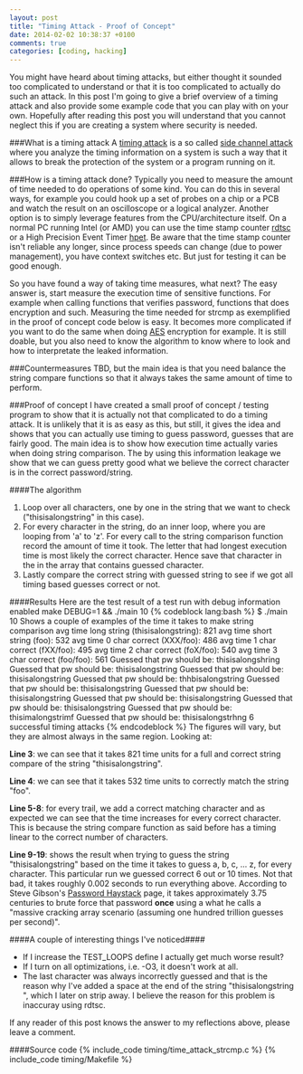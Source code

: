 ```yaml
---
layout: post
title: "Timing Attack - Proof of Concept"
date: 2014-02-02 10:38:37 +0100
comments: true
categories: [coding, hacking]
---
```

You might have heard about timing attacks, but either thought it sounded
too complicated to understand or that it is too complicated to actually do such
an attack. In this post I'm going to give a brief overview of a timing attack
and also provide some example code that you can play with on your own. Hopefully
after reading this post you will understand that you cannot neglect this if you
are creating a system where security is needed.
<!-- more -->

###What is a timing attack
A [timing attack](http://en.wikipedia.org/wiki/Timing_attack) is a so called
[side channel attack](http://en.wikipedia.org/wiki/Side_channel_attack)
where you analyze the timing information on a system is such a way that it
allows to break the protection of the system or a program running on it.

###How is a timing attack done?
Typically you need to measure the amount of time needed to do operations of some
kind. You can do this in several ways, for example you could hook up a set of
probes on a chip or a PCB and watch the result on an oscilloscope or a logical
analyzer. Another option is to simply leverage features from the
CPU/architecture itself. On a normal PC running Intel (or AMD) you can use the
time stamp counter [rdtsc](http://en.wikipedia.org/wiki/Time_Stamp_Counter)
or a High Precision Event Timer
[hpet](http://en.wikipedia.org/wiki/High_Precision_Event_Timer). Be aware that
the time stamp counter isn't reliable any longer, since process speeds can
change (due to power management), you have context switches etc. But just for
testing it can be good enough.

So you have found a way of taking time measures, what next? The easy answer is,
start measure the execution time of sensitive functions. For example when
calling functions that verifies password, functions that does encryption and
such. Measuring the time needed for strcmp as exemplified in the proof of
concept code below is easy. It becomes more complicated if you want to do the
same when doing
[AES](http://en.wikipedia.org/wiki/Advanced_Encryption_Standard#Side-channel_attacks)
encryption for example. It is still doable, but you also need to know the
algorithm to know where to look and how to interpretate the leaked information.

###Countermeasures
TBD, but the main idea is that you need balance the string compare functions so
that it always takes the same amount of time to perform.

###Proof of concept
I have created a small proof of concept / testing program to show that it is
actually not that complicated to do a timing attack. It is unlikely that it is
as easy as this, but still, it gives the idea and shows that you can actually
use timing to guess password, guesses that are fairly good. The main idea is to
show how execution time actually varies when doing string comparison. The by
using this information leakage we show that we can guess pretty good what we
believe the correct character is in the correct password/string.

####The algorithm

1. Loop over all characters, one by one in the string that we want to check
   ("thisisalongstring" in this case).
2. For every character in the string, do an inner loop, where you are looping
   from 'a' to 'z'. For every call to the string comparison function record the
   amount of time it took. The letter that had longest execution time is most
   likely the correct character. Hence save that character in the in the array
   that contains guessed character.
3. Lastly compare the correct string with guessed string to see if we got all
   timing based guesses correct or not.

####Results
Here are the test result of a test run with debug information enabled
	make DEBUG=1 && ./main 10
{% codeblock lang:bash %}
$ ./main 10
Shows a couple of examples of the time it takes to make string comparison
avg time long string (thisisalongstring): 821
avg time short string (foo): 532
avg time 0 char correct (XXX/foo): 486
avg time 1 char correct (fXX/foo): 495
avg time 2 char correct (foX/foo): 540
avg time 3 char correct (foo/foo): 561
Guessed that pw should be: thisisalongshring
Guessed that pw should be: thisisalongstring
Guessed that pw should be: thisisalongstring
Guessed that pw should be: thhbisalongstring
Guessed that pw should be: thisisalongstring
Guessed that pw should be: thisisalongstring
Guessed that pw should be: thisisalongstring
Guessed that pw should be: thisisalongstring
Guessed that pw should be: thisimalongstrimf
Guessed that pw should be: thisisalongstrhng
6 successful timing attacks
{% endcodeblock %}
The figures will vary, but they are almost always in the same region. Looking
at:

**Line 3**: we can see that it takes 821 time units for a full and correct string
compare of the string "thisisalongstring".

**Line 4**: we can see that it takes 532 time units to correctly match the string
"foo".

**Line 5-8**: for every trail, we add a correct matching character and as expected
we can see that the time increases for every correct character. This is because
the string compare function as said before has a timing linear to the correct
number of characters.

**Line 9-19**: shows the result when trying to guess the string
"thisisalongstring" based on the time it takes to guess a, b, c, ... z, for
every character. This particular run we guessed correct 6 out or 10 times.
Not that bad, it takes roughly 0.002 seconds to run everything above. According
to Steve Gibson's [Password Haystack](https://www.grc.com/haystack.htm) page, it
takes approximately 3.75 centuries to brute force that password **once** using a
what he calls a "massive cracking array scenario (assuming one hundred trillion
guesses per second)".

####A couple of interesting things I've noticed####

* If I increase the TEST_LOOPS define I actually get much worse result?
* If I turn on all optimizations, i.e. -O3, it doesn't work at all.
* The last character was always incorrectly guessed and that is the reason why
  I've added a space at the end of the string "thisisalongstring ", which I
  later on strip away. I believe the reason for this problem is inaccuray using
  rdtsc.

If any reader of this post knows the answer to my reflections above, please
leave a comment.

####Source code
{% include_code timing/time_attack_strcmp.c %}
{% include_code timing/Makefile %}

